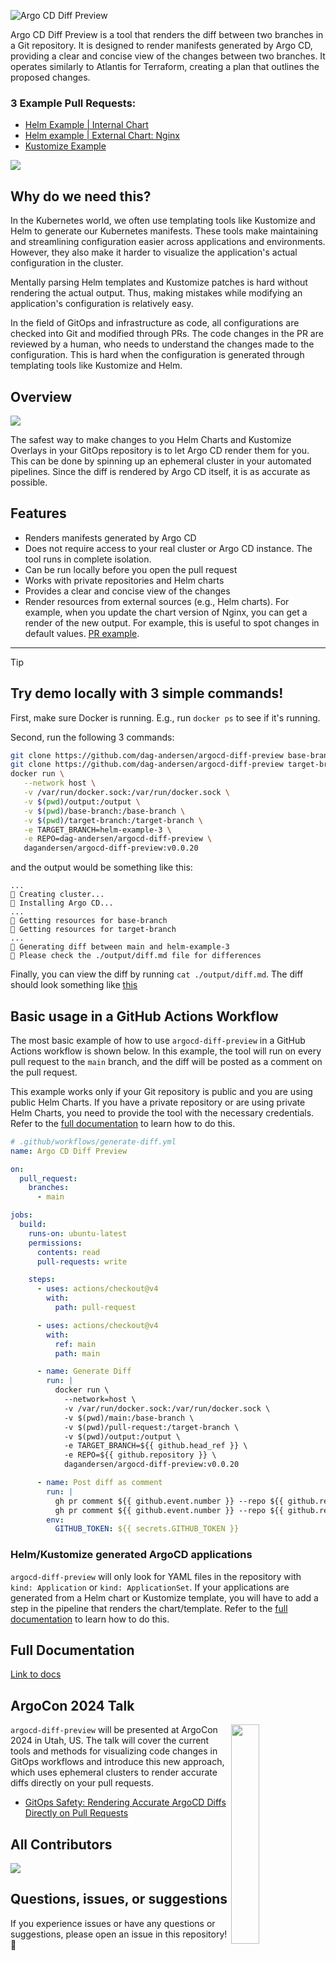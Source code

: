 ![Argo CD Diff Preview](./images/title_dark.png)

Argo CD Diff Preview is a tool that renders the diff between two branches in a Git repository. It is designed to render manifests generated by Argo CD, providing a clear and concise view of the changes between two branches. It operates similarly to Atlantis for Terraform, creating a plan that outlines the proposed changes.

### 3 Example Pull Requests:
- [Helm Example | Internal Chart](https://github.com/dag-andersen/argocd-diff-preview/pull/16)
- [Helm example | External Chart: Nginx](https://github.com/dag-andersen/argocd-diff-preview/pull/15)
- [Kustomize Example](https://github.com/dag-andersen/argocd-diff-preview/pull/12)

![](./images/example-1.png)


## Why do we need this?

In the Kubernetes world, we often use templating tools like Kustomize and Helm to generate our Kubernetes manifests. These tools make maintaining and streamlining configuration easier across applications and environments. However, they also make it harder to visualize the application's actual configuration in the cluster.

Mentally parsing Helm templates and Kustomize patches is hard without rendering the actual output. Thus, making mistakes while modifying an application's configuration is relatively easy.

In the field of GitOps and infrastructure as code, all configurations are checked into Git and modified through PRs. The code changes in the PR are reviewed by a human, who needs to understand the changes made to the configuration. This is hard when the configuration is generated through templating tools like Kustomize and Helm.

## Overview

![](./images/flow_dark.png)

The safest way to make changes to you Helm Charts and Kustomize Overlays in your GitOps repository is to let Argo CD render them for you. This can be done by spinning up an ephemeral cluster in your automated pipelines. Since the diff is rendered by Argo CD itself, it is as accurate as possible.

## Features

- Renders manifests generated by Argo CD
- Does not require access to your real cluster or Argo CD instance. The tool runs in complete isolation.
- Can be run locally before you open the pull request
- Works with private repositories and Helm charts
- Provides a clear and concise view of the changes
- Render resources from external sources (e.g., Helm charts). For example, when you update the chart version of Nginx, you can get a render of the new output. For example, this is useful to spot changes in default values. [PR example](https://github.com/dag-andersen/argocd-diff-preview/pull/15). 

---

> [!TIP]
> 
> ## Try demo locally with 3 simple commands!
> 
> First, make sure Docker is running. E.g., run `docker ps` to see if it's running.
> 
> Second, run the following 3 commands:
> 
> ```bash
> git clone https://github.com/dag-andersen/argocd-diff-preview base-branch --depth 1 -q 
> git clone https://github.com/dag-andersen/argocd-diff-preview target-branch --depth 1 -q -b helm-example-3
> docker run \
>    --network host \
>    -v /var/run/docker.sock:/var/run/docker.sock \
>    -v $(pwd)/output:/output \
>    -v $(pwd)/base-branch:/base-branch \
>    -v $(pwd)/target-branch:/target-branch \
>    -e TARGET_BRANCH=helm-example-3 \
>    -e REPO=dag-andersen/argocd-diff-preview \
>    dagandersen/argocd-diff-preview:v0.0.20
> ```
> 
> and the output would be something like this:
> 
> ```
> ...
> 🚀 Creating cluster...
> 🦑 Installing Argo CD...
> ...
> 🌚 Getting resources for base-branch
> 🌚 Getting resources for target-branch
> ...
> 🔮 Generating diff between main and helm-example-3
> 🙏 Please check the ./output/diff.md file for differences
> ```
> 
> Finally, you can view the diff by running `cat ./output/diff.md`. The diff should look something like [this](https://github.com/dag-andersen/argocd-diff-preview/pull/16)

## Basic usage in a GitHub Actions Workflow

The most basic example of how to use `argocd-diff-preview` in a GitHub Actions workflow is shown below. In this example, the tool will run on every pull request to the `main` branch, and the diff will be posted as a comment on the pull request.

This example works only if your Git repository is public and you are using public Helm Charts. If you have a private repository or are using private Helm Charts, you need to provide the tool with the necessary credentials. Refer to the [full documentation](https://dag-andersen.github.io/argocd-diff-preview/github-actions-workflow/) to learn how to do this.

```yaml
# .github/workflows/generate-diff.yml
name: Argo CD Diff Preview

on:
  pull_request:
    branches:
      - main

jobs:
  build:
    runs-on: ubuntu-latest
    permissions:
      contents: read
      pull-requests: write

    steps:
      - uses: actions/checkout@v4
        with:
          path: pull-request

      - uses: actions/checkout@v4
        with:
          ref: main
          path: main

      - name: Generate Diff
        run: |
          docker run \
            --network=host \
            -v /var/run/docker.sock:/var/run/docker.sock \
            -v $(pwd)/main:/base-branch \
            -v $(pwd)/pull-request:/target-branch \
            -v $(pwd)/output:/output \
            -e TARGET_BRANCH=${{ github.head_ref }} \
            -e REPO=${{ github.repository }} \
            dagandersen/argocd-diff-preview:v0.0.20

      - name: Post diff as comment
        run: |
          gh pr comment ${{ github.event.number }} --repo ${{ github.repository }} --body-file output/diff.md --edit-last || \
          gh pr comment ${{ github.event.number }} --repo ${{ github.repository }} --body-file output/diff.md
        env:
          GITHUB_TOKEN: ${{ secrets.GITHUB_TOKEN }}
```

### Helm/Kustomize generated ArgoCD applications
`argocd-diff-preview` will only look for YAML files in the repository with `kind: Application` or `kind: ApplicationSet`. If your applications are generated from a Helm chart or Kustomize template, you will have to add a step in the pipeline that renders the chart/template. Refer to the [full documentation](https://dag-andersen.github.io/argocd-diff-preview/generated-applications/) to learn how to do this.

## Full Documentation

[Link to docs](https://dag-andersen.github.io/argocd-diff-preview/)

## ArgoCon 2024 Talk

<img align="right" src="./images/ArgoConLogoOrange.svg" width="30%"> `argocd-diff-preview` will be presented at ArgoCon 2024 in Utah, US. The talk will cover the current tools and methods for visualizing code changes in GitOps workflows and introduce this new approach, which uses ephemeral clusters to render accurate diffs directly on your pull requests.

- [GitOps Safety: Rendering Accurate ArgoCD Diffs Directly on Pull Requests](
https://colocatedeventsna2024.sched.com/event/1izsL/gitops-safety-rendering-accurate-argocd-diffs-directly-on-pull-requests-dag-bjerre-andersen-visma-regina-voloshin-octopus-deploy)

## All Contributors

<a href="https://github.com/dag-andersen/argocd-diff-preview/graphs/contributors">
  <img src="https://contrib.rocks/image?repo=dag-andersen/argocd-diff-preview" />
</a>

## Questions, issues, or suggestions
If you experience issues or have any questions or suggestions, please open an issue in this repository! 🚀
